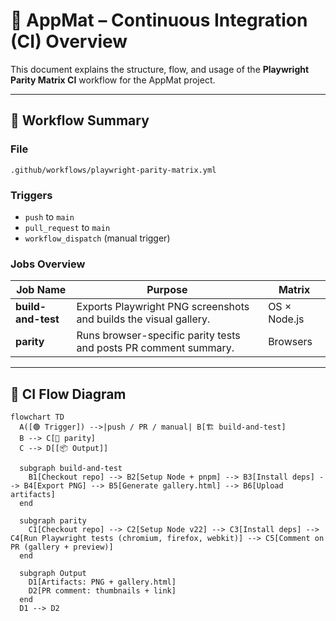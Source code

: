 # 🧩 AppMat – Continuous Integration (CI) Overview

This document explains the structure, flow, and usage of the **Playwright Parity Matrix CI** workflow for the AppMat project.

---

## 🚀 Workflow Summary

### File
`.github/workflows/playwright-parity-matrix.yml`

### Triggers
- `push` to `main`
- `pull_request` to `main`
- `workflow_dispatch` (manual trigger)

### Jobs Overview
| Job Name | Purpose | Matrix |
|-----------|----------|--------|
| **build-and-test** | Exports Playwright PNG screenshots and builds the visual gallery. | OS × Node.js |
| **parity** | Runs browser-specific parity tests and posts PR comment summary. | Browsers |

---

## 🧭 CI Flow Diagram

```mermaid
flowchart TD
  A([🟢 Trigger]) -->|push / PR / manual| B[🏗️ build-and-test]
  B --> C[🧪 parity]
  C --> D[[📦 Output]]

  subgraph build-and-test
    B1[Checkout repo] --> B2[Setup Node + pnpm] --> B3[Install deps] --> B4[Export PNG] --> B5[Generate gallery.html] --> B6[Upload artifacts]
  end

  subgraph parity
    C1[Checkout repo] --> C2[Setup Node v22] --> C3[Install deps] --> C4[Run Playwright tests (chromium, firefox, webkit)] --> C5[Comment on PR (gallery + preview)]
  end

  subgraph Output
    D1[Artifacts: PNG + gallery.html]
    D2[PR comment: thumbnails + link]
  end
  D1 --> D2
